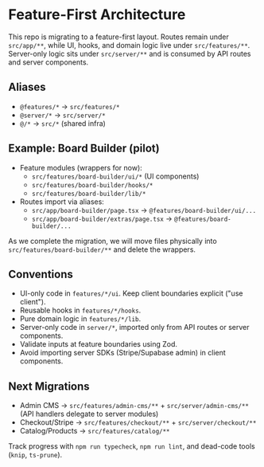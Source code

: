 # Feature-First Architecture

This repo is migrating to a feature-first layout. Routes remain under `src/app/**`, while UI, hooks, and domain logic live under `src/features/**`. Server-only logic sits under `src/server/**` and is consumed by API routes and server components.

## Aliases

- `@features/*` → `src/features/*`
- `@server/*` → `src/server/*`
- `@/*` → `src/*` (shared infra)

## Example: Board Builder (pilot)

- Feature modules (wrappers for now):
  - `src/features/board-builder/ui/*` (UI components)
  - `src/features/board-builder/hooks/*`
  - `src/features/board-builder/lib/*`
- Routes import via aliases:
  - `src/app/board-builder/page.tsx` → `@features/board-builder/ui/...`
  - `src/app/board-builder/extras/page.tsx` → `@features/board-builder/...`

As we complete the migration, we will move files physically into `src/features/board-builder/**` and delete the wrappers.

## Conventions

- UI-only code in `features/*/ui`. Keep client boundaries explicit ("use client").
- Reusable hooks in `features/*/hooks`.
- Pure domain logic in `features/*/lib`.
- Server-only code in `server/*`, imported only from API routes or server components.
- Validate inputs at feature boundaries using Zod.
- Avoid importing server SDKs (Stripe/Supabase admin) in client components.

## Next Migrations

- Admin CMS → `src/features/admin-cms/**` + `src/server/admin-cms/**` (API handlers delegate to server modules)
- Checkout/Stripe → `src/features/checkout/**` + `src/server/checkout/**`
- Catalog/Products → `src/features/catalog/**`

Track progress with `npm run typecheck`, `npm run lint`, and dead-code tools (`knip`, `ts-prune`).
